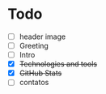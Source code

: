 # Todo

- [ ] header image
- [ ] Greeting
- [ ] Intro
- [x] ~~Technologies and tools~~
- [x] ~~GitHub Stats~~
- [ ] contatos
